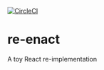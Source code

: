 [![CircleCI](https://circleci.com/gh/easyCZ/re-enact.svg?style=svg)](https://circleci.com/gh/easyCZ/re-enact)

# re-enact
A toy React re-implementation 
